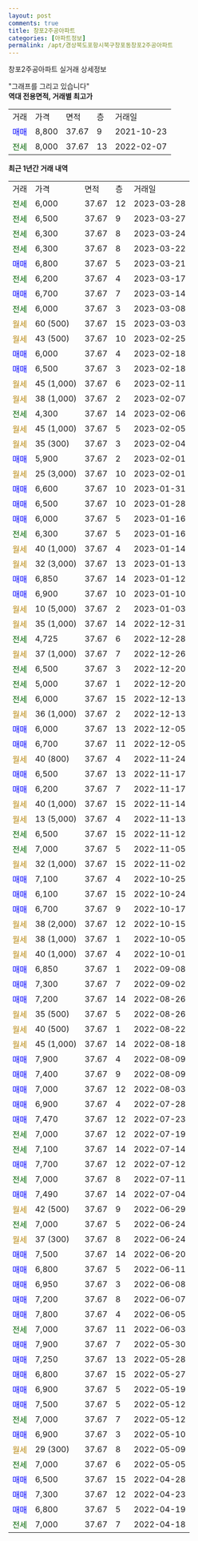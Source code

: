 ```yaml
---
layout: post
comments: true
title: 창포2주공아파트
categories: [아파트정보]
permalink: /apt/경상북도포항시북구창포동창포2주공아파트
---
```


창포2주공아파트 실거래 상세정보

<script type="text/javascript">
  google.charts.load('current', {'packages':['line', 'corechart']});
  google.charts.setOnLoadCallback(drawChart);

  function drawChart() {
    var data = new google.visualization.DataTable();
    data.addColumn('date', '거래일');
    data.addColumn('number', "매매");
    data.addColumn('number', "전세");
    data.addColumn('number', "전매");

    data.addRows([[new Date(Date.parse("2023-03-28")), null, 6000, null], [new Date(Date.parse("2023-03-27")), null, 6500, null], [new Date(Date.parse("2023-03-24")), null, 6300, null], [new Date(Date.parse("2023-03-22")), null, 6300, null], [new Date(Date.parse("2023-03-21")), 6800, null, null], [new Date(Date.parse("2023-03-17")), null, 6200, null], [new Date(Date.parse("2023-03-14")), 6700, null, null], [new Date(Date.parse("2023-03-08")), null, 6000, null], [new Date(Date.parse("2023-03-03")), null, null, null], [new Date(Date.parse("2023-02-25")), null, null, null], [new Date(Date.parse("2023-02-18")), 6000, null, null], [new Date(Date.parse("2023-02-18")), 6500, null, null], [new Date(Date.parse("2023-02-11")), null, null, null], [new Date(Date.parse("2023-02-07")), null, null, null], [new Date(Date.parse("2023-02-06")), null, 4300, null], [new Date(Date.parse("2023-02-05")), null, null, null], [new Date(Date.parse("2023-02-04")), null, null, null], [new Date(Date.parse("2023-02-01")), 5900, null, null], [new Date(Date.parse("2023-02-01")), null, null, null], [new Date(Date.parse("2023-01-31")), 6600, null, null], [new Date(Date.parse("2023-01-28")), 6500, null, null], [new Date(Date.parse("2023-01-16")), 6000, null, null], [new Date(Date.parse("2023-01-16")), null, 6300, null], [new Date(Date.parse("2023-01-14")), null, null, null], [new Date(Date.parse("2023-01-13")), null, null, null], [new Date(Date.parse("2023-01-12")), 6850, null, null], [new Date(Date.parse("2023-01-10")), 6900, null, null], [new Date(Date.parse("2023-01-03")), null, null, null], [new Date(Date.parse("2022-12-31")), null, null, null], [new Date(Date.parse("2022-12-28")), null, 4725, null], [new Date(Date.parse("2022-12-26")), null, null, null], [new Date(Date.parse("2022-12-20")), null, 6500, null], [new Date(Date.parse("2022-12-20")), null, 5000, null], [new Date(Date.parse("2022-12-13")), null, 6000, null], [new Date(Date.parse("2022-12-13")), null, null, null], [new Date(Date.parse("2022-12-05")), 6000, null, null], [new Date(Date.parse("2022-12-05")), 6700, null, null], [new Date(Date.parse("2022-11-24")), null, null, null], [new Date(Date.parse("2022-11-17")), 6500, null, null], [new Date(Date.parse("2022-11-17")), 6200, null, null], [new Date(Date.parse("2022-11-14")), null, null, null], [new Date(Date.parse("2022-11-13")), null, null, null], [new Date(Date.parse("2022-11-12")), null, 6500, null], [new Date(Date.parse("2022-11-05")), null, 7000, null], [new Date(Date.parse("2022-11-02")), null, null, null], [new Date(Date.parse("2022-10-25")), 7100, null, null], [new Date(Date.parse("2022-10-24")), 6100, null, null], [new Date(Date.parse("2022-10-17")), 6700, null, null], [new Date(Date.parse("2022-10-15")), null, null, null], [new Date(Date.parse("2022-10-05")), null, null, null], [new Date(Date.parse("2022-10-01")), null, null, null], [new Date(Date.parse("2022-09-08")), 6850, null, null], [new Date(Date.parse("2022-09-02")), 7300, null, null], [new Date(Date.parse("2022-08-26")), 7200, null, null], [new Date(Date.parse("2022-08-26")), null, null, null], [new Date(Date.parse("2022-08-22")), null, null, null], [new Date(Date.parse("2022-08-18")), null, null, null], [new Date(Date.parse("2022-08-09")), 7900, null, null], [new Date(Date.parse("2022-08-09")), 7400, null, null], [new Date(Date.parse("2022-08-03")), 7000, null, null], [new Date(Date.parse("2022-07-28")), 6900, null, null], [new Date(Date.parse("2022-07-23")), 7470, null, null], [new Date(Date.parse("2022-07-19")), null, 7000, null], [new Date(Date.parse("2022-07-14")), null, 7100, null], [new Date(Date.parse("2022-07-12")), 7700, null, null], [new Date(Date.parse("2022-07-11")), null, 7000, null], [new Date(Date.parse("2022-07-04")), 7490, null, null], [new Date(Date.parse("2022-06-29")), null, null, null], [new Date(Date.parse("2022-06-24")), null, 7000, null], [new Date(Date.parse("2022-06-24")), null, null, null], [new Date(Date.parse("2022-06-20")), 7500, null, null], [new Date(Date.parse("2022-06-11")), 6800, null, null], [new Date(Date.parse("2022-06-08")), 6950, null, null], [new Date(Date.parse("2022-06-07")), 7200, null, null], [new Date(Date.parse("2022-06-05")), 7800, null, null], [new Date(Date.parse("2022-06-03")), null, 7000, null], [new Date(Date.parse("2022-05-30")), 7900, null, null], [new Date(Date.parse("2022-05-28")), 7250, null, null], [new Date(Date.parse("2022-05-27")), 6800, null, null], [new Date(Date.parse("2022-05-19")), 6900, null, null], [new Date(Date.parse("2022-05-12")), 7500, null, null], [new Date(Date.parse("2022-05-12")), null, 7000, null], [new Date(Date.parse("2022-05-10")), 6900, null, null], [new Date(Date.parse("2022-05-09")), null, null, null], [new Date(Date.parse("2022-05-05")), null, 7000, null], [new Date(Date.parse("2022-04-28")), 6500, null, null], [new Date(Date.parse("2022-04-23")), 7300, null, null], [new Date(Date.parse("2022-04-19")), 6800, null, null], [new Date(Date.parse("2022-04-18")), null, 7000, null]]);

    var options = {
      hAxis: {
        format: 'yyyy/MM/dd'
      },    
      lineWidth: 0,
      pointsVisible: true,    
      title: '최근 1년간 유형별 실거래가 분포',
      legend: { position: 'bottom' }
    };

    var formatter = new google.visualization.NumberFormat({pattern:'###,###'} );
    formatter.format(data, 1);
    formatter.format(data, 2);
    
    setTimeout(function() {
        var chart = new google.visualization.LineChart(document.getElementById('columnchart_material'));
        chart.draw(data, (options));
        document.getElementById('loading').style.display = 'none';
    }, 200);
  }
</script>


<div id="loading" style="z-index:20; display: block; margin-left: 0px">"그래프를 그리고 있습니다"</div>
<div id="columnchart_material" style="width: 95%; margin-left: 0px; display: block"></div>
<!-- contents start -->
<b>역대 전용면적, 거래별 최고가</b>
<table class="sortable">
    <tr>
      <td>거래</td>
      <td>가격</td>
      <td>면적</td>
      <td>층</td>
      <td>거래일</td>
    </tr>
        <tr>
          <td><a style="color: blue">매매</a></td>
          <td>8,800</td>
          <td>37.67</td>
          <td>9</td>
          <td>2021-10-23</td>
        </tr>        
        <tr>
              <td><a style="color: darkgreen">전세</a></td>
              <td>8,000</td>
              <td>37.67</td>
              <td>13</td>
              <td>2022-02-07</td>
            </tr>        
    
</table>

<b>최근 1년간 거래 내역</b>

<table class="sortable">
    <tr>
      <td>거래</td>
      <td>가격</td>
      <td>면적</td>
      <td>층</td>
      <td>거래일</td>
    </tr>
    <tr>
      <td><a style="color: darkgreen">전세</a></td>
      <td>6,000</td>
      <td>37.67</td>
      <td>12</td>
      <td>2023-03-28</td>
    </tr>          <tr>
      <td><a style="color: darkgreen">전세</a></td>
      <td>6,500</td>
      <td>37.67</td>
      <td>9</td>
      <td>2023-03-27</td>
    </tr>          <tr>
      <td><a style="color: darkgreen">전세</a></td>
      <td>6,300</td>
      <td>37.67</td>
      <td>8</td>
      <td>2023-03-24</td>
    </tr>          <tr>
      <td><a style="color: darkgreen">전세</a></td>
      <td>6,300</td>
      <td>37.67</td>
      <td>8</td>
      <td>2023-03-22</td>
    </tr>          <tr>
      <td><a style="color: blue">매매</a></td>
      <td>6,800</td>
      <td>37.67</td>
      <td>5</td>
      <td>2023-03-21</td>
    </tr>          <tr>
      <td><a style="color: darkgreen">전세</a></td>
      <td>6,200</td>
      <td>37.67</td>
      <td>4</td>
      <td>2023-03-17</td>
    </tr>          <tr>
      <td><a style="color: blue">매매</a></td>
      <td>6,700</td>
      <td>37.67</td>
      <td>7</td>
      <td>2023-03-14</td>
    </tr>          <tr>
      <td><a style="color: darkgreen">전세</a></td>
      <td>6,000</td>
      <td>37.67</td>
      <td>3</td>
      <td>2023-03-08</td>
    </tr>          <tr>
      <td><a style="color: darkgoldenrod">월세</a></td>
      <td>60 (500)</td>
      <td>37.67</td>
      <td>15</td>
      <td>2023-03-03</td>
    </tr>          <tr>
      <td><a style="color: darkgoldenrod">월세</a></td>
      <td>43 (500)</td>
      <td>37.67</td>
      <td>10</td>
      <td>2023-02-25</td>
    </tr>          <tr>
      <td><a style="color: blue">매매</a></td>
      <td>6,000</td>
      <td>37.67</td>
      <td>4</td>
      <td>2023-02-18</td>
    </tr>          <tr>
      <td><a style="color: blue">매매</a></td>
      <td>6,500</td>
      <td>37.67</td>
      <td>3</td>
      <td>2023-02-18</td>
    </tr>          <tr>
      <td><a style="color: darkgoldenrod">월세</a></td>
      <td>45 (1,000)</td>
      <td>37.67</td>
      <td>6</td>
      <td>2023-02-11</td>
    </tr>          <tr>
      <td><a style="color: darkgoldenrod">월세</a></td>
      <td>38 (1,000)</td>
      <td>37.67</td>
      <td>2</td>
      <td>2023-02-07</td>
    </tr>          <tr>
      <td><a style="color: darkgreen">전세</a></td>
      <td>4,300</td>
      <td>37.67</td>
      <td>14</td>
      <td>2023-02-06</td>
    </tr>          <tr>
      <td><a style="color: darkgoldenrod">월세</a></td>
      <td>45 (1,000)</td>
      <td>37.67</td>
      <td>5</td>
      <td>2023-02-05</td>
    </tr>          <tr>
      <td><a style="color: darkgoldenrod">월세</a></td>
      <td>35 (300)</td>
      <td>37.67</td>
      <td>3</td>
      <td>2023-02-04</td>
    </tr>          <tr>
      <td><a style="color: blue">매매</a></td>
      <td>5,900</td>
      <td>37.67</td>
      <td>2</td>
      <td>2023-02-01</td>
    </tr>          <tr>
      <td><a style="color: darkgoldenrod">월세</a></td>
      <td>25 (3,000)</td>
      <td>37.67</td>
      <td>10</td>
      <td>2023-02-01</td>
    </tr>          <tr>
      <td><a style="color: blue">매매</a></td>
      <td>6,600</td>
      <td>37.67</td>
      <td>10</td>
      <td>2023-01-31</td>
    </tr>          <tr>
      <td><a style="color: blue">매매</a></td>
      <td>6,500</td>
      <td>37.67</td>
      <td>10</td>
      <td>2023-01-28</td>
    </tr>          <tr>
      <td><a style="color: blue">매매</a></td>
      <td>6,000</td>
      <td>37.67</td>
      <td>5</td>
      <td>2023-01-16</td>
    </tr>          <tr>
      <td><a style="color: darkgreen">전세</a></td>
      <td>6,300</td>
      <td>37.67</td>
      <td>5</td>
      <td>2023-01-16</td>
    </tr>          <tr>
      <td><a style="color: darkgoldenrod">월세</a></td>
      <td>40 (1,000)</td>
      <td>37.67</td>
      <td>4</td>
      <td>2023-01-14</td>
    </tr>          <tr>
      <td><a style="color: darkgoldenrod">월세</a></td>
      <td>32 (3,000)</td>
      <td>37.67</td>
      <td>13</td>
      <td>2023-01-13</td>
    </tr>          <tr>
      <td><a style="color: blue">매매</a></td>
      <td>6,850</td>
      <td>37.67</td>
      <td>14</td>
      <td>2023-01-12</td>
    </tr>          <tr>
      <td><a style="color: blue">매매</a></td>
      <td>6,900</td>
      <td>37.67</td>
      <td>10</td>
      <td>2023-01-10</td>
    </tr>          <tr>
      <td><a style="color: darkgoldenrod">월세</a></td>
      <td>10 (5,000)</td>
      <td>37.67</td>
      <td>2</td>
      <td>2023-01-03</td>
    </tr>          <tr>
      <td><a style="color: darkgoldenrod">월세</a></td>
      <td>35 (1,000)</td>
      <td>37.67</td>
      <td>14</td>
      <td>2022-12-31</td>
    </tr>          <tr>
      <td><a style="color: darkgreen">전세</a></td>
      <td>4,725</td>
      <td>37.67</td>
      <td>6</td>
      <td>2022-12-28</td>
    </tr>          <tr>
      <td><a style="color: darkgoldenrod">월세</a></td>
      <td>37 (1,000)</td>
      <td>37.67</td>
      <td>7</td>
      <td>2022-12-26</td>
    </tr>          <tr>
      <td><a style="color: darkgreen">전세</a></td>
      <td>6,500</td>
      <td>37.67</td>
      <td>3</td>
      <td>2022-12-20</td>
    </tr>          <tr>
      <td><a style="color: darkgreen">전세</a></td>
      <td>5,000</td>
      <td>37.67</td>
      <td>1</td>
      <td>2022-12-20</td>
    </tr>          <tr>
      <td><a style="color: darkgreen">전세</a></td>
      <td>6,000</td>
      <td>37.67</td>
      <td>15</td>
      <td>2022-12-13</td>
    </tr>          <tr>
      <td><a style="color: darkgoldenrod">월세</a></td>
      <td>36 (1,000)</td>
      <td>37.67</td>
      <td>2</td>
      <td>2022-12-13</td>
    </tr>          <tr>
      <td><a style="color: blue">매매</a></td>
      <td>6,000</td>
      <td>37.67</td>
      <td>13</td>
      <td>2022-12-05</td>
    </tr>          <tr>
      <td><a style="color: blue">매매</a></td>
      <td>6,700</td>
      <td>37.67</td>
      <td>11</td>
      <td>2022-12-05</td>
    </tr>          <tr>
      <td><a style="color: darkgoldenrod">월세</a></td>
      <td>40 (800)</td>
      <td>37.67</td>
      <td>4</td>
      <td>2022-11-24</td>
    </tr>          <tr>
      <td><a style="color: blue">매매</a></td>
      <td>6,500</td>
      <td>37.67</td>
      <td>13</td>
      <td>2022-11-17</td>
    </tr>          <tr>
      <td><a style="color: blue">매매</a></td>
      <td>6,200</td>
      <td>37.67</td>
      <td>7</td>
      <td>2022-11-17</td>
    </tr>          <tr>
      <td><a style="color: darkgoldenrod">월세</a></td>
      <td>40 (1,000)</td>
      <td>37.67</td>
      <td>15</td>
      <td>2022-11-14</td>
    </tr>          <tr>
      <td><a style="color: darkgoldenrod">월세</a></td>
      <td>13 (5,000)</td>
      <td>37.67</td>
      <td>4</td>
      <td>2022-11-13</td>
    </tr>          <tr>
      <td><a style="color: darkgreen">전세</a></td>
      <td>6,500</td>
      <td>37.67</td>
      <td>15</td>
      <td>2022-11-12</td>
    </tr>          <tr>
      <td><a style="color: darkgreen">전세</a></td>
      <td>7,000</td>
      <td>37.67</td>
      <td>5</td>
      <td>2022-11-05</td>
    </tr>          <tr>
      <td><a style="color: darkgoldenrod">월세</a></td>
      <td>32 (1,000)</td>
      <td>37.67</td>
      <td>15</td>
      <td>2022-11-02</td>
    </tr>          <tr>
      <td><a style="color: blue">매매</a></td>
      <td>7,100</td>
      <td>37.67</td>
      <td>4</td>
      <td>2022-10-25</td>
    </tr>          <tr>
      <td><a style="color: blue">매매</a></td>
      <td>6,100</td>
      <td>37.67</td>
      <td>15</td>
      <td>2022-10-24</td>
    </tr>          <tr>
      <td><a style="color: blue">매매</a></td>
      <td>6,700</td>
      <td>37.67</td>
      <td>9</td>
      <td>2022-10-17</td>
    </tr>          <tr>
      <td><a style="color: darkgoldenrod">월세</a></td>
      <td>38 (2,000)</td>
      <td>37.67</td>
      <td>12</td>
      <td>2022-10-15</td>
    </tr>          <tr>
      <td><a style="color: darkgoldenrod">월세</a></td>
      <td>38 (1,000)</td>
      <td>37.67</td>
      <td>1</td>
      <td>2022-10-05</td>
    </tr>          <tr>
      <td><a style="color: darkgoldenrod">월세</a></td>
      <td>40 (1,000)</td>
      <td>37.67</td>
      <td>4</td>
      <td>2022-10-01</td>
    </tr>          <tr>
      <td><a style="color: blue">매매</a></td>
      <td>6,850</td>
      <td>37.67</td>
      <td>1</td>
      <td>2022-09-08</td>
    </tr>          <tr>
      <td><a style="color: blue">매매</a></td>
      <td>7,300</td>
      <td>37.67</td>
      <td>7</td>
      <td>2022-09-02</td>
    </tr>          <tr>
      <td><a style="color: blue">매매</a></td>
      <td>7,200</td>
      <td>37.67</td>
      <td>14</td>
      <td>2022-08-26</td>
    </tr>          <tr>
      <td><a style="color: darkgoldenrod">월세</a></td>
      <td>35 (500)</td>
      <td>37.67</td>
      <td>5</td>
      <td>2022-08-26</td>
    </tr>          <tr>
      <td><a style="color: darkgoldenrod">월세</a></td>
      <td>40 (500)</td>
      <td>37.67</td>
      <td>1</td>
      <td>2022-08-22</td>
    </tr>          <tr>
      <td><a style="color: darkgoldenrod">월세</a></td>
      <td>45 (1,000)</td>
      <td>37.67</td>
      <td>14</td>
      <td>2022-08-18</td>
    </tr>          <tr>
      <td><a style="color: blue">매매</a></td>
      <td>7,900</td>
      <td>37.67</td>
      <td>4</td>
      <td>2022-08-09</td>
    </tr>          <tr>
      <td><a style="color: blue">매매</a></td>
      <td>7,400</td>
      <td>37.67</td>
      <td>9</td>
      <td>2022-08-09</td>
    </tr>          <tr>
      <td><a style="color: blue">매매</a></td>
      <td>7,000</td>
      <td>37.67</td>
      <td>12</td>
      <td>2022-08-03</td>
    </tr>          <tr>
      <td><a style="color: blue">매매</a></td>
      <td>6,900</td>
      <td>37.67</td>
      <td>4</td>
      <td>2022-07-28</td>
    </tr>          <tr>
      <td><a style="color: blue">매매</a></td>
      <td>7,470</td>
      <td>37.67</td>
      <td>12</td>
      <td>2022-07-23</td>
    </tr>          <tr>
      <td><a style="color: darkgreen">전세</a></td>
      <td>7,000</td>
      <td>37.67</td>
      <td>12</td>
      <td>2022-07-19</td>
    </tr>          <tr>
      <td><a style="color: darkgreen">전세</a></td>
      <td>7,100</td>
      <td>37.67</td>
      <td>14</td>
      <td>2022-07-14</td>
    </tr>          <tr>
      <td><a style="color: blue">매매</a></td>
      <td>7,700</td>
      <td>37.67</td>
      <td>12</td>
      <td>2022-07-12</td>
    </tr>          <tr>
      <td><a style="color: darkgreen">전세</a></td>
      <td>7,000</td>
      <td>37.67</td>
      <td>8</td>
      <td>2022-07-11</td>
    </tr>          <tr>
      <td><a style="color: blue">매매</a></td>
      <td>7,490</td>
      <td>37.67</td>
      <td>14</td>
      <td>2022-07-04</td>
    </tr>          <tr>
      <td><a style="color: darkgoldenrod">월세</a></td>
      <td>42 (500)</td>
      <td>37.67</td>
      <td>9</td>
      <td>2022-06-29</td>
    </tr>          <tr>
      <td><a style="color: darkgreen">전세</a></td>
      <td>7,000</td>
      <td>37.67</td>
      <td>5</td>
      <td>2022-06-24</td>
    </tr>          <tr>
      <td><a style="color: darkgoldenrod">월세</a></td>
      <td>37 (300)</td>
      <td>37.67</td>
      <td>8</td>
      <td>2022-06-24</td>
    </tr>          <tr>
      <td><a style="color: blue">매매</a></td>
      <td>7,500</td>
      <td>37.67</td>
      <td>14</td>
      <td>2022-06-20</td>
    </tr>          <tr>
      <td><a style="color: blue">매매</a></td>
      <td>6,800</td>
      <td>37.67</td>
      <td>5</td>
      <td>2022-06-11</td>
    </tr>          <tr>
      <td><a style="color: blue">매매</a></td>
      <td>6,950</td>
      <td>37.67</td>
      <td>3</td>
      <td>2022-06-08</td>
    </tr>          <tr>
      <td><a style="color: blue">매매</a></td>
      <td>7,200</td>
      <td>37.67</td>
      <td>8</td>
      <td>2022-06-07</td>
    </tr>          <tr>
      <td><a style="color: blue">매매</a></td>
      <td>7,800</td>
      <td>37.67</td>
      <td>4</td>
      <td>2022-06-05</td>
    </tr>          <tr>
      <td><a style="color: darkgreen">전세</a></td>
      <td>7,000</td>
      <td>37.67</td>
      <td>11</td>
      <td>2022-06-03</td>
    </tr>          <tr>
      <td><a style="color: blue">매매</a></td>
      <td>7,900</td>
      <td>37.67</td>
      <td>7</td>
      <td>2022-05-30</td>
    </tr>          <tr>
      <td><a style="color: blue">매매</a></td>
      <td>7,250</td>
      <td>37.67</td>
      <td>13</td>
      <td>2022-05-28</td>
    </tr>          <tr>
      <td><a style="color: blue">매매</a></td>
      <td>6,800</td>
      <td>37.67</td>
      <td>15</td>
      <td>2022-05-27</td>
    </tr>          <tr>
      <td><a style="color: blue">매매</a></td>
      <td>6,900</td>
      <td>37.67</td>
      <td>5</td>
      <td>2022-05-19</td>
    </tr>          <tr>
      <td><a style="color: blue">매매</a></td>
      <td>7,500</td>
      <td>37.67</td>
      <td>5</td>
      <td>2022-05-12</td>
    </tr>          <tr>
      <td><a style="color: darkgreen">전세</a></td>
      <td>7,000</td>
      <td>37.67</td>
      <td>7</td>
      <td>2022-05-12</td>
    </tr>          <tr>
      <td><a style="color: blue">매매</a></td>
      <td>6,900</td>
      <td>37.67</td>
      <td>3</td>
      <td>2022-05-10</td>
    </tr>          <tr>
      <td><a style="color: darkgoldenrod">월세</a></td>
      <td>29 (300)</td>
      <td>37.67</td>
      <td>8</td>
      <td>2022-05-09</td>
    </tr>          <tr>
      <td><a style="color: darkgreen">전세</a></td>
      <td>7,000</td>
      <td>37.67</td>
      <td>6</td>
      <td>2022-05-05</td>
    </tr>          <tr>
      <td><a style="color: blue">매매</a></td>
      <td>6,500</td>
      <td>37.67</td>
      <td>15</td>
      <td>2022-04-28</td>
    </tr>          <tr>
      <td><a style="color: blue">매매</a></td>
      <td>7,300</td>
      <td>37.67</td>
      <td>12</td>
      <td>2022-04-23</td>
    </tr>          <tr>
      <td><a style="color: blue">매매</a></td>
      <td>6,800</td>
      <td>37.67</td>
      <td>5</td>
      <td>2022-04-19</td>
    </tr>          <tr>
      <td><a style="color: darkgreen">전세</a></td>
      <td>7,000</td>
      <td>37.67</td>
      <td>7</td>
      <td>2022-04-18</td>
    </tr>      </table>
<!-- contents end -->    

